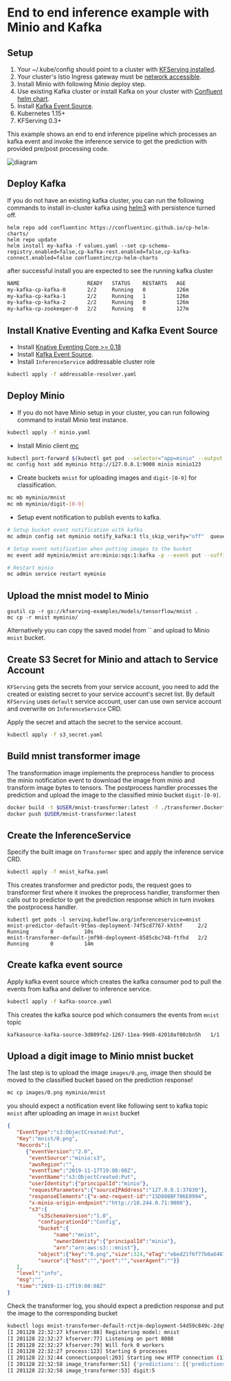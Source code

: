 
# End to end inference example with Minio and Kafka
## Setup
1. Your ~/.kube/config should point to a cluster with [KFServing installed](https://github.com/kubeflow/kfserving/#install-kfserving).
2. Your cluster's Istio Ingress gateway must be [network accessible](https://istio.io/latest/docs/tasks/traffic-management/ingress/ingress-control/).
3. Install Minio with following Minio deploy step.
4. Use existing Kafka cluster or install Kafka on your cluster with [Confluent helm chart](https://www.confluent.io/blog/getting-started-apache-kafka-kubernetes/).
5. Install [Kafka Event Source](https://github.com/knative-sandbox/eventing-kafka/tree/main/cmd/source).
6. Kubernetes 1.15+
7. KFServing 0.3+

This example shows an end to end inference pipeline which processes an kafka event and invoke the inference service to get the prediction with provided
pre/post processing code.

![diagram](images/diagram.png)

## Deploy Kafka
If you do not have an existing kafka cluster, you can run the following commands to install in-cluster kafka using [helm3](https://helm.sh)
with persistence turned off.

```
helm repo add confluentinc https://confluentinc.github.io/cp-helm-charts/
helm repo update
helm install my-kafka -f values.yaml --set cp-schema-registry.enabled=false,cp-kafka-rest.enabled=false,cp-kafka-connect.enabled=false confluentinc/cp-helm-charts
```

after successful install you are expected to see the running kafka cluster
```bash
NAME                      READY   STATUS    RESTARTS   AGE
my-kafka-cp-kafka-0       2/2     Running   0          126m
my-kafka-cp-kafka-1       2/2     Running   1          126m
my-kafka-cp-kafka-2       2/2     Running   0          126m
my-kafka-cp-zookeeper-0   2/2     Running   0          127m
```

## Install Knative Eventing and Kafka Event Source
- Install [Knative Eventing Core >= 0.18](https://knative.dev/docs/install/any-kubernetes-cluster/#installing-the-eventing-component)
- Install [Kafka Event Source](https://github.com/knative-sandbox/eventing-kafka/releases).
- Install `InferenceService` addressable cluster role
```bash
kubectl apply -f addressable-resolver.yaml
```

## Deploy Minio
- If you do not have Minio setup in your cluster, you can run following command to install Minio test instance.
```bash
kubectl apply -f minio.yaml
```

- Install Minio client [mc](https://docs.min.io/docs/minio-client-complete-guide)
```bash
kubectl port-forward $(kubectl get pod --selector="app=minio" --output jsonpath='{.items[0].metadata.name}') 9000:9000
mc config host add myminio http://127.0.0.1:9000 minio minio123
```
- Create buckets `mnist` for uploading images and `digit-[0-9]` for classification.
```bash
mc mb myminio/mnist
mc mb myminio/digit-[0-9]
```

- Setup event notification to publish events to kafka.
```bash
# Setup bucket event notification with kafka
mc admin config set myminio notify_kafka:1 tls_skip_verify="off"  queue_dir="" queue_limit="0" sasl="off" sasl_password="" sasl_username="" tls_client_auth="0" tls="off" client_tls_cert="" client_tls_key="" brokers="my-kafka-cp-kafka-headless:9092" topic="mnist" version=""

# Setup event notification when putting images to the bucket
mc event add myminio/mnist arn:minio:sqs:1:kafka -p --event put --suffix .png

# Restart minio
mc admin service restart myminio
```

## Upload the mnist model to Minio
```
gsutil cp -r gs://kfserving-examples/models/tensorflow/mnist .
mc cp -r mnist myminio/
```

Alternatively you can copy the saved model from `` and upload to Minio `mnist` bucket.

## Create S3 Secret for Minio and attach to Service Account
`KFServing` gets the secrets from your service account, you need to add the created or existing secret to your service account's secret list. 
By default `KFServing` uses `default` service account, user can use own service account and overwrite on `InferenceService` CRD.

Apply the secret and attach the secret to the service account.
```bash
kubectl apply -f s3_secret.yaml
```

## Build mnist transformer image
The transformation image implements the preprocess handler to process the minio notification event to download the image from minio
and transform image bytes to tensors. The postprocess handler processes the prediction and upload the image to the classified minio
bucket `digit-[0-9]`.
```bash
docker build -t $USER/mnist-transformer:latest -f ./transformer.Dockerfile . --rm
docker push $USER/mnist-transformer:latest
```

## Create the InferenceService
Specify the built image on `Transformer` spec and apply the inference service CRD.
```bash
kubectl apply -f mnist_kafka.yaml 
```

This creates transformer and predictor pods, the request goes to transformer first where it invokes the preprocess handler, transformer
then calls out to predictor to get the prediction response which in turn invokes the postprocess handler. 
```
kubectl get pods -l serving.kubeflow.org/inferenceservice=mnist
mnist-predictor-default-9t5ms-deployment-74f5cd7767-khthf     2/2     Running       0          10s
mnist-transformer-default-jmf98-deployment-8585cbc748-ftfhd   2/2     Running       0          14m
```

## Create kafka event source
Apply kafka event source which creates the kafka consumer pod to pull the events from kafka and deliver to inference service.
```bash
kubectl apply -f kafka-source.yaml
```

This creates the kafka source pod which consumers the events from `mnist` topic
```bash
kafkasource-kafka-source-3d809fe2-1267-11ea-99d0-42010af00zbn5h   1/1     Running   0          8h
```

## Upload a digit image to Minio mnist bucket
The last step is to upload the image `images/0.png`, image then should be moved to the classified bucket based on the prediction response!
```bash
mc cp images/0.png myminio/mnist
```
you should expect a notification event like following sent to kafka topic `mnist` after uploading an image in `mnist` bucket
```json
{
   "EventType":"s3:ObjectCreated:Put",
   "Key":"mnist/0.png",
   "Records":[
      {"eventVersion":"2.0",
       "eventSource":"minio:s3",
       "awsRegion":"",
       "eventTime":"2019-11-17T19:08:08Z",
       "eventName":"s3:ObjectCreated:Put",
       "userIdentity":{"principalId":"minio"},
       "requestParameters":{"sourceIPAddress":"127.0.0.1:37830"},
       "responseElements":{"x-amz-request-id":"15D808BF706E0994",
       "x-minio-origin-endpoint":"http://10.244.0.71:9000"},
       "s3":{
          "s3SchemaVersion":"1.0",
          "configurationId":"Config",
          "bucket":{
               "name":"mnist",
               "ownerIdentity":{"principalId":"minio"},
               "arn":"arn:aws:s3:::mnist"},
          "object":{"key":"0.png","size":324,"eTag":"ebed21f6f77b0a64673a3c96b0c623ba","contentType":"image/png","userMetadata":{"content-type":"image/png"},"versionId":"1","sequencer":"15D808BF706E0994"}},
          "source":{"host":"","port":"","userAgent":""}}
   ],
   "level":"info",
   "msg":"",
   "time":"2019-11-17T19:08:08Z"
}
```

Check the transformer log, you should expect a prediction response and put the image to the corresponding bucket
```bash
kubectl logs mnist-transformer-default-rctjm-deployment-54d59c849c-2dq98  kfserving-container
[I 201128 22:32:27 kfserver:88] Registering model: mnist
[I 201128 22:32:27 kfserver:77] Listening on port 8080
[I 201128 22:32:27 kfserver:79] Will fork 0 workers
[I 201128 22:32:27 process:123] Starting 6 processes
[I 201128 22:32:44 connectionpool:203] Starting new HTTP connection (1): minio-service
[I 201128 22:32:58 image_transformer:51] {'predictions': [{'predictions': [0.0247901566, 1.37231364e-05, 0.0202635303, 0.39037028, 0.000513458275, 0.435112566, 0.000607515569, 0.00041125578, 0.127784252, 0.000133168287], 'classes': 5}]}
[I 201128 22:32:58 image_transformer:53] digit:5
```

